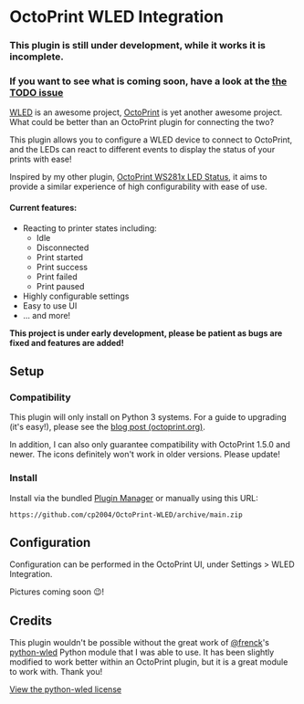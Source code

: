 # OctoPrint WLED Integration

### This plugin is still under development, while it works it is incomplete. 
### If you want to see what is coming soon, have a look at the [the TODO issue](https://github.com/cp2004/OctoPrint-WLED/issues/2)

[WLED](https://github.com/Aircoookie/WLED) is an awesome project, [OctoPrint](https://octoprint.org)
is yet another awesome project. What could be better than an OctoPrint plugin for connecting the two?

This plugin allows you to configure a WLED device to connect to OctoPrint, and the LEDs can react to different events
to display the status of your prints with ease!

Inspired by my other plugin, [OctoPrint WS281x LED Status](https://github.com/cp2004/OctoPrint-WS281x_LED_Status), it
aims to provide a similar experience of high configurability with ease of use.

#### Current features:

- Reacting to printer states including:
  - Idle
  - Disconnected
  - Print started
  - Print success
  - Print failed
  - Print paused
- Highly configurable settings
- Easy to use UI
- ... and more!

**This project is under early development, please be patient as bugs are fixed and features are added!**

## Setup

### Compatibility

This plugin will only install on Python 3 systems. For a guide to upgrading (it's easy!), please see the
[blog post (octoprint.org)](https://octoprint.org/blog/2020/09/10/upgrade-to-py3/).

In addition, I can also only guarantee compatibility with OctoPrint 1.5.0 and newer. The icons definitely won't work in
older versions. Please update!

### Install

Install via the bundled [Plugin Manager](https://docs.octoprint.org/en/master/bundledplugins/pluginmanager.html)
or manually using this URL:

    https://github.com/cp2004/OctoPrint-WLED/archive/main.zip

## Configuration

Configuration can be performed in the OctoPrint UI, under Settings > WLED Integration.

Pictures coming soon 😉!

## Credits

This plugin wouldn't be possible without the great work of [@frenck](https://github.com/frenck)'s
[python-wled](https://github.com/frenck/python-wled) Python module that I was able to use. It has been slightly modified
to work better within an OctoPrint plugin, but it is a great module to work with. Thank you!

[View the python-wled license](https://github.com/cp2004/OctoPrint-WLED/blob/main/octoprint_wled/wled/LICENSE.md)
